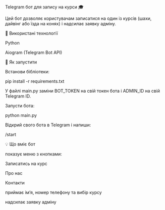 Telegram бот для запису на курси 🎓

Цей бот дозволяє користувачам записатися на один із курсів (шахи, дайвінг або їзда на конях) і надсилає заявку адміну.

🔧 Використані технології

Python

Aiogram (Telegram Bot API)

🚀 Як запустити

Встанови бібліотеки:

pip install -r requirements.txt


У файлі main.py заміни BOT_TOKEN на свій токен бота і ADMIN_ID на свій Telegram ID.

Запусти бота:

python main.py


Відкрий свого бота в Telegram і напиши:

/start

💡 Що вміє бот

показує меню з кнопками:

Записатись на курс

Про нас

Контакти

приймає ім’я, номер телефону та вибір курсу

надсилає заявку адміну